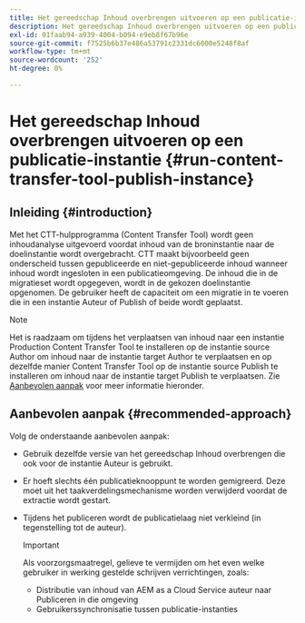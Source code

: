```yaml
---
title: Het gereedschap Inhoud overbrengen uitvoeren op een publicatie-instantie
description: Het gereedschap Inhoud overbrengen uitvoeren op een publicatie-instantie
exl-id: 01faab94-a939-4004-b094-e9eb8f67b96e
source-git-commit: f7525b6b37e486a53791c2331dc6000e5248f8af
workflow-type: tm+mt
source-wordcount: '252'
ht-degree: 0%

---
```


# Het gereedschap Inhoud overbrengen uitvoeren op een publicatie-instantie {#run-content-transfer-tool-publish-instance}

## Inleiding {#introduction}

Met het CTT-hulpprogramma (Content Transfer Tool) wordt geen inhoudanalyse uitgevoerd voordat inhoud van de broninstantie naar de doelinstantie wordt overgebracht. CTT maakt bijvoorbeeld geen onderscheid tussen gepubliceerde en niet-gepubliceerde inhoud wanneer inhoud wordt ingesloten in een publicatieomgeving. De inhoud die in de migratieset wordt opgegeven, wordt in de gekozen doelinstantie opgenomen. De gebruiker heeft de capaciteit om een migratie in te voeren die in een instantie Auteur of Publish of beide wordt geplaatst.

>[!NOTE]
>Het is raadzaam om tijdens het verplaatsen van inhoud naar een instantie Production Content Transfer Tool te installeren op de instantie source Author om inhoud naar de instantie target Author te verplaatsen en op dezelfde manier Content Transfer Tool op de instantie source Publish te installeren om inhoud naar de instantie target Publish te verplaatsen. Zie [Aanbevolen aanpak](#recommended-approach) voor meer informatie hieronder.

## Aanbevolen aanpak {#recommended-approach}

Volg de onderstaande aanbevolen aanpak:

* Gebruik dezelfde versie van het gereedschap Inhoud overbrengen die ook voor de instantie Auteur is gebruikt.

* Er hoeft slechts één publicatieknooppunt te worden gemigreerd. Deze moet uit het taakverdelingsmechanisme worden verwijderd voordat de extractie wordt gestart.

* Tijdens het publiceren wordt de publicatielaag niet verkleind (in tegenstelling tot de auteur).

  >[!IMPORTANT]
  >Als voorzorgsmaatregel, gelieve te vermijden om het even welke gebruiker in werking gestelde schrijven verrichtingen, zoals:
  > * Distributie van inhoud van AEM as a Cloud Service auteur naar Publiceren in die omgeving
  > * Gebruikerssynchronisatie tussen publicatie-instanties
